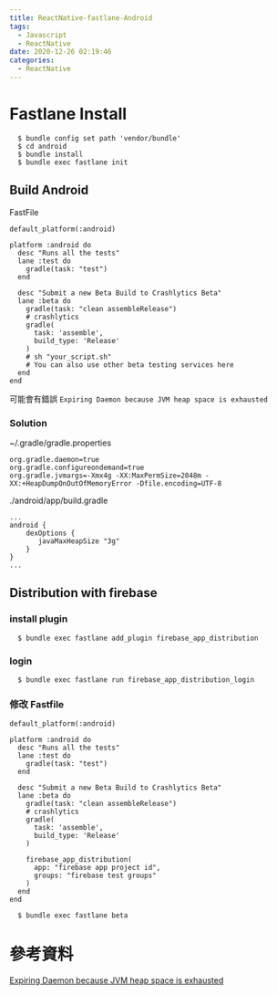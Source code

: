 ```yaml
---
title: ReactNative-fastlane-Android
tags:
  - Javascript
  - ReactNative
date: 2020-12-26 02:19:46
categories:
  - ReactNative
---
```


# Fastlane Install

```
  $ bundle config set path 'vendor/bundle'
  $ cd android
  $ bundle install
  $ bundle exec fastlane init
```

## Build Android

FastFile

```
default_platform(:android)

platform :android do
  desc "Runs all the tests"
  lane :test do
    gradle(task: "test")
  end

  desc "Submit a new Beta Build to Crashlytics Beta"
  lane :beta do
    gradle(task: "clean assembleRelease")
    # crashlytics
    gradle(
      task: 'assemble',
      build_type: 'Release'
    )
    # sh "your_script.sh"
    # You can also use other beta testing services here
  end
end
```

可能會有錯誤 `Expiring Daemon because JVM heap space is exhausted`

### Solution

~/.gradle/gradle.properties

```
org.gradle.daemon=true
org.gradle.configureondemand=true
org.gradle.jvmargs=-Xmx4g -XX:MaxPermSize=2048m -XX:+HeapDumpOnOutOfMemoryError -Dfile.encoding=UTF-8
```

./android/app/build.gradle

```
...
android {
    dexOptions {
       javaMaxHeapSize "3g"
    }
}
...
```

## Distribution with firebase

### install plugin

```
  $ bundle exec fastlane add_plugin firebase_app_distribution
```

### login

```
  $ bundle exec fastlane run firebase_app_distribution_login
```

### 修改 Fastfile

```
default_platform(:android)

platform :android do
  desc "Runs all the tests"
  lane :test do
    gradle(task: "test")
  end

  desc "Submit a new Beta Build to Crashlytics Beta"
  lane :beta do
    gradle(task: "clean assembleRelease")
    # crashlytics
    gradle(
      task: 'assemble',
      build_type: 'Release'
    )

    firebase_app_distribution(
      app: "firebase app project id",
      groups: "firebase test groups"
    )
  end
end
```

```
  $ bundle exec fastlane beta
```

# 參考資料

[Expiring Daemon because JVM heap space is exhausted
](https://stackoverflow.com/questions/56075455/expiring-daemon-because-jvm-heap-space-is-exhausted)
